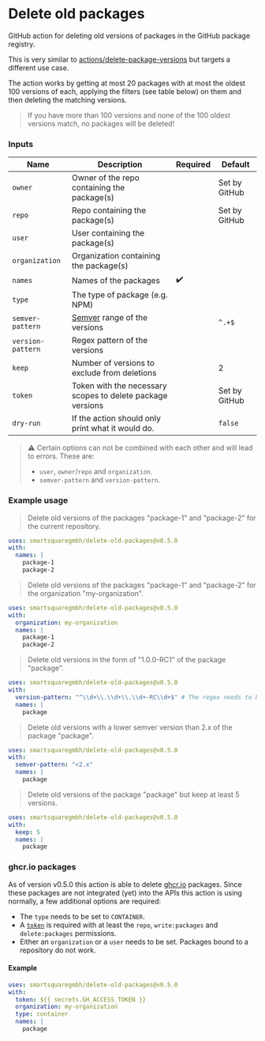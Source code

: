 # Delete old packages

GitHub action for deleting old versions of packages in the GitHub package registry.

This is very similar to [actions/delete-package-versions](https://github.com/actions/delete-package-versions)
but targets a different use case.

The action works by getting at most 20 packages with at most the oldest 100 versions of each, applying the filters (see
table below) on them and then deleting the matching versions.

> If you have more than 100 versions and none of the 100 oldest versions match, no packages will be deleted!

### Inputs

| Name              | Description                                               | Required           | Default       |
|-------------------|-----------------------------------------------------------|--------------------|---------------|
| `owner`           | Owner of the repo containing the package(s)               |                    | Set by GitHub |
| `repo`            | Repo containing the package(s)                            |                    | Set by GitHub |
| `user`            | User containing the package(s)                            |                    |               |
| `organization`    | Organization containing the package(s)                    |                    |               |
| `names`           | Names of the packages                                     | :heavy_check_mark: |               |
| `type`            | The type of package (e.g. NPM)                            |                    |               |
| `semver-pattern`  | [Semver](https://semver.org/) range of the versions       |                    | `^.+$`        |
| `version-pattern` | Regex pattern of the versions                             |                    |               |
| `keep`            | Number of versions to exclude from deletions              |                    | 2             |
| `token`           | Token with the necessary scopes to delete package versions |                    | Set by GitHub |
| `dry-run`         | If the action should only print what it would do.         |                    | `false`       |

> :warning: Certain options can not be combined with each other and will lead to errors. These are:
> - `user`, `owner`/`repo` and `organization`.
> - `semver-pattern` and `version-pattern`.

### Example usage

> Delete old versions of the packages "package-1" and "package-2" for the current repository.

```yaml
uses: smartsquaregmbh/delete-old-packages@v0.5.0
with:
  names: |
    package-1
    package-2
```

> Delete old versions of the packages "package-1" and "package-2" for the organization "my-organization".

```yaml
uses: smartsquaregmbh/delete-old-packages@v0.5.0
with:
  organization: my-organization
  names: |
    package-1
    package-2
```

> Delete old versions in the form of "1.0.0-RC1" of the package "package".

```yaml
uses: smartsquaregmbh/delete-old-packages@v0.5.0
with:
  version-pattern: "^\\d+\\.\\d+\\.\\d+-RC\\d+$" # The regex needs to be escaped!
  names: |
    package
```

> Delete old versions with a lower semver version than 2.x of the package "package".

```yaml
uses: smartsquaregmbh/delete-old-packages@v0.5.0
with:
  semver-pattern: "<2.x"
  names: |
    package
```

> Delete old versions of the package "package" but keep at least 5 versions.

```yaml
uses: smartsquaregmbh/delete-old-packages@v0.5.0
with:
  keep: 5
  names: |
    package
```

### ghcr.io packages

As of version v0.5.0 this action is able to delete [ghcr.io](https://ghcr.io/) packages. Since these packages are not integrated (yet) into
the APIs this action is using normally, a few additional options are required:

- The `type` needs to be set to `CONTAINER`.
- A [`token`](https://docs.github.com/en/authentication/keeping-your-account-and-data-secure/creating-a-personal-access-token) is required with at least the `repo`, `write:packages` and `delete:packages` permissions.
- Either an `organization` or a `user` needs to be set. Packages bound to a repository do not work.

#### Example

```yaml
uses: smartsquaregmbh/delete-old-packages@v0.5.0
with:
  token: ${{ secrets.GH_ACCESS_TOKEN }}
  organization: my-organization
  type: container
  names: |
    package
```
